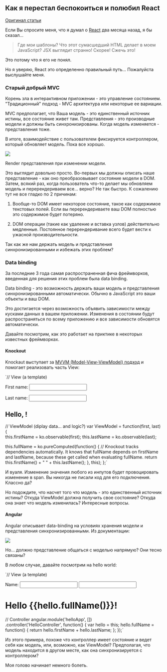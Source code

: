 ## Как я перестал беспокоиться и полюбил React

[Оригинал статьи](http://firstdoit.com/react-1/)

Если Вы спросите меня, что я думал о [React](https://facebook.github.io/react/docs/getting-started.html) два месяца назад, я бы сказал...

>Где мои шаблоны? Что этот сумасшедший HTML делает в моем JavaScript? JSX выглядит странно! Скорее! Сжечь это!

Это потому что я его не понял.

Но я уверяю, React это определенно правильный путь... Пожалуйста выслушайте меня.


### Старый добрый MVC

Корень зла в интерактивном приложении - это управление состоянием. "Традиционный" подход - MVC архитектура или некоторые ее вариации.

MVC предполагает, что Ваша модель - это единственный источник истины, все состояние живет там. Представления - это производные модели и должны быть синхронизированы. Когда модель изменяется - представления тоже.

В итоге, взаимодействие с пользователем фиксируется контроллером, который обновляет модель. Пока все хорошо.

![](http://upload.wikimedia.org/wikipedia/commons/thumb/a/a0/MVC-Process.svg/500px-MVC-Process.svg.png)

Render представления при изменении модели.

Это выглядит довольно просто. Во-первых мы должны описать наше представление - как оно преобразовывает состояние модели в DOM. Затем, всякий раз, когда пользователь что-то делает мы обновляем модель и перерендериваем все... верно? Не так быстро. К сожалению тут не все гладко по 2 причинам:

1. Вообще-то DOM имеет некоторое состояние, такое как содержимое текстовых полей. Если вы перерендериваете ваш DOM полностью это содержимое будет потеряно.

2. DOM операции (такие как удаление и вставка узлов) действительно медленные. Постоянное перерендеривание всего будет вести к ужасной производительности.

Так как же нам держать модель и представления синхронизированными и избежать этих проблем?


### Data binding


За последние 3 года самая распространенная фича фреймворков, введенная для решения этих проблем была data binding.

Data binding - это возможность держать ваши модель и представления синхронизированными автоматически. Обычно в JavaScript это ваши объекты и ваш DOM.

Это достигается через возможность объявить зависимости между кусками данных в вашем приложении. Изменения в состоянии будут распространяться по всему приложению и все зависимости обновятся автоматически.

Давайте посмотрим, как это работает на приктике в некоторых известных фреймворках.


#### Knockout

Knockaut выступает за [MVVM (Model-View-ViewModel) подход](http://knockoutjs.com/documentation/observables.html) и помогает реализовать часть View:

`// View (a template)
<p>First name: <input data-bind="value: firstName" /></p>  
<p>Last name: <input data-bind="value: lastName" /></p>  
<h2>Hello, <span data-bind="text: fullName"> </span>!</h2>

// ViewModel (diplay data... and logic?)
var ViewModel = function(first, last) {  
  this.firstName = ko.observable(first);
  this.lastName = ko.observable(last);

  this.fullName = ko.pureComputed(function() {
      // Knockout tracks dependencies automatically. It knows that fullName depends on firstName and lastName, because these get called when evaluating fullName.
      return this.firstName() + " " + this.lastName();
  }, this);
};`


И вуаля. Изменение значения любого из инпутов будет провоцировать изменение в span. Вы никогда не писали код для его подключения. Классно да?

Но подождите, что насчет того что модель - это единственный источник истины? Откуда ViewModel должна получить свое состояние? Откуда она знает что модель изменилась? Интересные вопросы.

 
#### Angular

Angular описывает data-binding на условиях хранения модели и представления синхронизированными. Из документации: 

![](http://firstdoit.com/content/images/2015/05/Two_Way_Data_Binding.png)

Но... должно представление общаться с моделью напрямую? Они тесно связаны?

В любом случае, давайте посмотрим на hello world:

`// View (a template) 
<div ng-controller="HelloController as hello">  
  <label>Name:</label>
  <input type="text" ng-model="hello.firstName">
  <input type="text" ng-model="hello.lastName">
  <h1>Hello {{hello.fullName()}}!</h1>
</div>

// Controller 
angular.module('helloApp', [])  
.controller('HelloController', function() {
  var hello = this;
  hello.fullName = function() {
    return hello.firstName + hello.lastName;
  };
});`

Из этого примера, похоже что контроллер имеет состояние и ведет себя как модель, или, возможно, как ViewModel? Предполагая, что модель находится в другом месте, как она синхронизируется с контроллером?

Моя голово начинает немного болеть.




 
